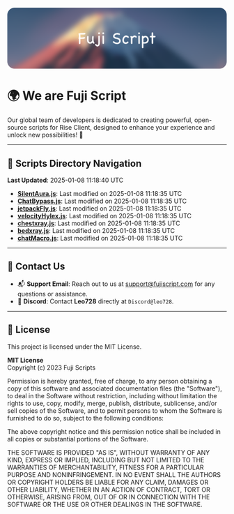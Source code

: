 ![Banner](.github/b.webp)

# 🌍 **We are Fuji Script**

Our global team of developers is dedicated to creating powerful, open-source scripts for Rise Client, designed to enhance your experience and unlock new possibilities! 🌟

---
<!-- SCRIPTS_NAVIGATION_START -->
## 📂 **Scripts Directory Navigation**

**Last Updated**: 2025-01-08 11:18:40 UTC

- **[SilentAura.js](scripts/SilentAura.js)**: Last modified on 2025-01-08 11:18:35 UTC
- **[ChatBypass.js](scripts/ChatBypass.js)**: Last modified on 2025-01-08 11:18:35 UTC
- **[jetpackFly.js](scripts/jetpackFly.js)**: Last modified on 2025-01-08 11:18:35 UTC
- **[velocityHylex.js](scripts/velocityHylex.js)**: Last modified on 2025-01-08 11:18:35 UTC
- **[chestxray.js](scripts/chestxray.js)**: Last modified on 2025-01-08 11:18:35 UTC
- **[bedxray.js](scripts/bedxray.js)**: Last modified on 2025-01-08 11:18:35 UTC
- **[chatMacro.js](scripts/chatMacro.js)**: Last modified on 2025-01-08 11:18:35 UTC

<!-- SCRIPTS_NAVIGATION_END -->

---

## 💬 **Contact Us**  
- 📬 **Support Email**: Reach out to us at [support@fujiscript.com](mailto:support@fujiscript.com) for any questions or assistance.  
- 💬 **Discord**: Contact **Leo728** directly at `Discord@leo728`.

---

## 📜 **License**

This project is licensed under the MIT License.  

**MIT License**  
Copyright (c) 2023 Fuji Scripts  

Permission is hereby granted, free of charge, to any person obtaining a copy of this software and associated documentation files (the "Software"), to deal in the Software without restriction, including without limitation the rights to use, copy, modify, merge, publish, distribute, sublicense, and/or sell copies of the Software, and to permit persons to whom the Software is furnished to do so, subject to the following conditions:  

The above copyright notice and this permission notice shall be included in all copies or substantial portions of the Software.  

THE SOFTWARE IS PROVIDED "AS IS", WITHOUT WARRANTY OF ANY KIND, EXPRESS OR IMPLIED, INCLUDING BUT NOT LIMITED TO THE WARRANTIES OF MERCHANTABILITY, FITNESS FOR A PARTICULAR PURPOSE AND NONINFRINGEMENT. IN NO EVENT SHALL THE AUTHORS OR COPYRIGHT HOLDERS BE LIABLE FOR ANY CLAIM, DAMAGES OR OTHER LIABILITY, WHETHER IN AN ACTION OF CONTRACT, TORT OR OTHERWISE, ARISING FROM, OUT OF OR IN CONNECTION WITH THE SOFTWARE OR THE USE OR OTHER DEALINGS IN THE SOFTWARE.  
